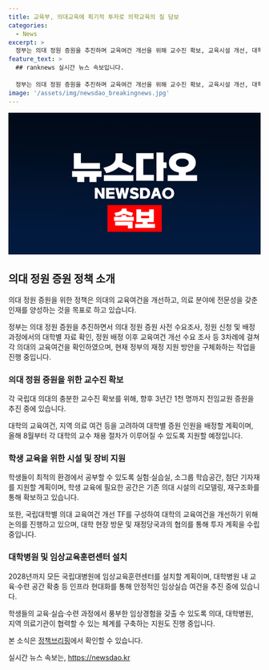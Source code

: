 ```yaml
---
title: 교육부, 의대교육에 획기적 투자로 의학교육의 질 담보
categories:
  - News
excerpt: >
  정부는 의대 정원 증원을 추진하며 교육여건 개선을 위해 교수진 확보, 교육시설 개선, 대학병원 임상교육훈련센터 설치 등을 추진 중이다. 국립대병원에선 임상실습 여건을 개선하고, 의과대학과 지역 의료기관이 협력할 수 있는 체계를 구축하고 있다. 또한, 의대 교육 지원을 위한 정부 예산안을 마련하고, 9월 중 ‘의대교육 선진화 방안’ 발표할 예정이며, 자세한 사항은 교육부로 문의 바란다. [자료출처=정책브리핑 www.korea.kr]
feature_text: >
  ## ranknews 실시간 뉴스 속보입니다.

  정부는 의대 정원 증원을 추진하며 교육여건 개선을 위해 교수진 확보, 교육시설 개선, 대학병원 임상교육훈련센터 설치 등을 추진 중이다. 국립대병원에선 임상실습 여건을 개선하고, 의과대학과 지역 의료기관이 협력할 수 있는 체계를 구축하고 있다. 또한, 의대 교육 지원을 위한 정부 예산안을 마련하고, 9월 중 ‘의대교육 선진화 방안’ 발표할 예정이며, 자세한 사항은 교육부로 문의 바란다. [자료출처=정책브리핑 www.korea.kr]
image: '/assets/img/newsdao_breakingnews.jpg'
---
```


<p><img src="/assets/img/newsdao_breakingnews.jpg" alt="ranknews 속보" /></p>

<h2 data-ke-size="size26">의대 정원 증원 정책 소개</h2>

<p>의대 정원 증원을 위한 정책은 의대의 교육여건을 개선하고, 의료 분야에 전문성을 갖춘 인재를 양성하는 것을 목표로 하고 있습니다.</p>

<p data-ke-size="size16">정부는 의대 정원 증원을 추진하면서 의대 정원 증원 사전 수요조사, 정원 신청 및 배정 과정에서의 대학별 자료 확인, 정원 배정 이후 교육여건 개선 수요 조사 등 3차례에 걸쳐 각 의대의 교육여건을 확인하였으며, 현재 정부의 재정 지원 방안을 구체화하는 작업을 진행 중입니다.</p>

<h3 data-ke-size="size24">의대 정원 증원을 위한 교수진 확보</h3>

<p>각 국립대 의대의 충분한 교수진 확보를 위해, 향후 3년간 1천 명까지 전임교원 증원을 추진 중에 있습니다.</p>

<p data-ke-size="size16">대학의 교육여건, 지역 의료 여건 등을 고려하여 대학별 증원 인원을 배정할 계획이며, 올해 8월부터 각 대학의 교수 채용 절차가 이루어질 수 있도록 지원할 예정입니다.</p>

<h3 data-ke-size="size24">학생 교육을 위한 시설 및 장비 지원</h3>

<p>학생들이 최적의 환경에서 공부할 수 있도록 실험·실습실, 소그룹 학습공간, 첨단 기자재를 지원할 계획이며, 학생 교육에 필요한 공간은 기존 의대 시설의 리모델링, 재구조화를 통해 확보하고 있습니다.</p>

<p data-ke-size="size16">또한, 국립대학별 의대 교육여건 개선 TF를 구성하여 대학의 교육여건을 개선하기 위해 논의를 진행하고 있으며, 대학 현장 방문 및 재정당국과의 협의를 통해 투자 계획을 수립 중입니다.</p>

<h3 data-ke-size="size24">대학병원 및 임상교육훈련센터 설치</h3>

<p>2028년까지 모든 국립대병원에 임상교육훈련센터를 설치할 계획이며, 대학병원 내 교육·수련 공간 확충 등 인프라 현대화를 통해 안정적인 임상실습 여건을 추진 중에 있습니다.</p>

<p data-ke-size="size16">학생들의 교육·실습·수련 과정에서 풍부한 임상경험을 갖출 수 있도록 의대, 대학병원, 지역 의료기관이 협력할 수 있는 체계를 구축하는 지원도 진행 중입니다.</p>

<p>본 소식은 <a href="https://www.korea.kr/policy/pressReleaseView.do?newsId=156300709" target="_blank" rel="noopener">정책브리핑</a>에서 확인할 수 있습니다.</p>
실시간 뉴스 속보는, <a href="https://newsdao.kr" rel="dofollow">https://newsdao.kr</a>



